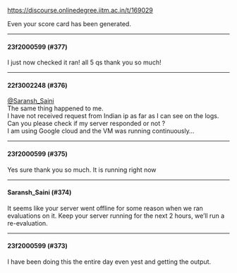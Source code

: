 https://discourse.onlinedegree.iitm.ac.in/t/169029

Even your score card has been generated.</p><hr>

<h4>23f2000599 (#377)</h4>
<p>I just now checked it ran! all 5 qs thank you so much!</p><hr>

<h4>22f3002248 (#376)</h4>
<p><a class="mention" href="/u/saransh_saini">@Saransh_Saini</a><br/>
The same thing happened to me.<br/>
I have not received request from Indian ip as far as I can see on the logs.<br/>
Can you please check if my server responded or not ?<br/>
I am using Google cloud and the VM was running continuously…</p><hr>

<h4>23f2000599 (#375)</h4>
<p>Yes sure thank you so much. It is running right now</p><hr>

<h4>Saransh_Saini (#374)</h4>
<p>It seems like your server went offline for some reason when we ran evaluations on it. Keep your server running for the next 2 hours, we’ll run a re-evaluation.</p><hr>

<h4>23f2000599 (#373)</h4>
<p>I have been doing this the entire day even yest and getting the output.